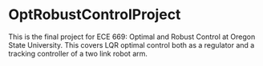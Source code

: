 # OptRobustControlProject
This is the final project for ECE 669: Optimal and Robust Control at Oregon State University. This covers LQR optimal control both as a regulator and a tracking controller of a two link robot arm.
